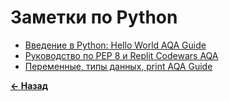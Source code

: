 # Заметки по Python

* [Введение в Python: Hello World AQA Guide](python_intro_hello_world_aqa_guide.md)
* [Руководство по PEP 8 и Replit Codewars AQA](python_pep8_replit_codewars_aqa_guide.md)
* [Переменные, типы данных, print AQA Guide](python_variables_data_types_print_aqa_guide.md)

[**&#x2190; Назад**](../../README.md)